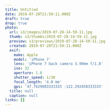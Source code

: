 ```yaml
---
title: Untitled
date: 2019-07-28T21:59:11.000Z
draft: true
drop: true
photo:
  url: s3/images/2019-07-28-14-59-11.jpg
  thumb: s3/thumbs/2019-07-28-14-59-11.jpg
  preview: s3/previews/2019-07-28-14-59-11.jpg
  created: 2019-07-28T21:59:11.000Z
  exif:
    make: Apple
    model: 'iPhone 7'
    lens: 'iPhone 7 back camera 3.99mm f/1.8'
    iso: 32
    aperture: 1.8
    shutter_speed: 1/30
    focal_length: '4.0 mm'
    gps: '47.7629083333333 -122.292458333333'
  title: null
  caption: null
links: []
---
```

